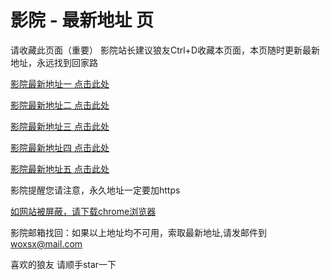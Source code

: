 # 影院 - 最新地址 页

请收藏此页面（重要）
影院站长建议狼友Ctrl+D收藏本页面，本页随时更新最新地址，永远找到回家路

[影院最新地址一 点击此处](https://5gamx.top/) 

[影院最新地址二 点击此处](https://5gamz.top/) 

[影院最新地址三 点击此处](https://5gamy.top/) 

[影院最新地址四 点击此处](https:///) 

[影院最新地址五 点击此处](https:///) 

影院提醒您请注意，永久地址一定要加https

[如网站被屏蔽，请下载chrome浏览器](https://8xe23.com/chrome_93.0.4577.82.apk) 

影院邮箱找回：如果以上地址均不可用，索取最新地址,请发邮件到 woxsx@mail.com

喜欢的狼友 请顺手star一下